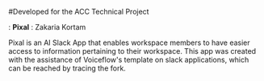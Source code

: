 #Developed for the ACC Technical Project

 : **Pixal**
 : Zakaria Kortam

Pixal is an AI Slack App that enables workspace members to have easier access to 
information pertaining to their workspace. This app was created with the assistance of 
Voiceflow's template on slack applications, which can be reached by tracing the fork.
